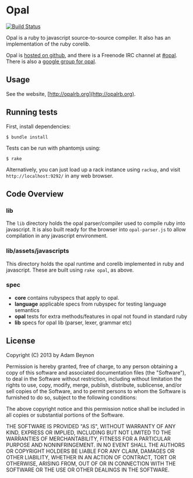# Opal

[![Build Status](https://secure.travis-ci.org/opal/opal.png?branch=master)](http://travis-ci.org/opal/opal)

Opal is a ruby to javascript source-to-source compiler. It also has an 
implementation of the ruby corelib.

Opal is [hosted on github](http://github.com/opal/opal), and there
is a Freenode IRC channel at [#opal](http://webchat.freenode.net/?channels=opal). There is also a [google group for opal](http://groups.google.com/forum/#!forum/opalrb).

## Usage

See the website, [http://opalrb.org](http://opalrb.org).

## Running tests

First, install dependencies:

    $ bundle install

Tests can be run with phantomjs using:

    $ rake

Alternatively, you can just load up a rack instance using `rackup`, and
visit `http://localhost:9292/` in any web browser.

## Code Overview

### lib

The `lib` directory holds the opal parser/compiler used to compile ruby
into javascript. It is also built ready for the browser into `opal-parser.js`
to allow compilation in any javascript environment.

### lib/assets/javascripts

This directory holds the opal runtime and corelib implemented in ruby and
javascript. These are built using `rake opal`, as above.

### spec

* **core** contains rubyspecs that apply to opal.
* **language** applicable specs from rubyspec for testing language semantics
* **opal** tests for extra methods/features in opal not found in standard ruby
* **lib** specs for opal lib (parser, lexer, grammar etc)

## License

Copyright (C) 2013 by Adam Beynon

Permission is hereby granted, free of charge, to any person obtaining a copy
of this software and associated documentation files (the "Software"), to deal
in the Software without restriction, including without limitation the rights
to use, copy, modify, merge, publish, distribute, sublicense, and/or sell
copies of the Software, and to permit persons to whom the Software is
furnished to do so, subject to the following conditions:

The above copyright notice and this permission notice shall be included in
all copies or substantial portions of the Software.

THE SOFTWARE IS PROVIDED "AS IS", WITHOUT WARRANTY OF ANY KIND, EXPRESS OR
IMPLIED, INCLUDING BUT NOT LIMITED TO THE WARRANTIES OF MERCHANTABILITY,
FITNESS FOR A PARTICULAR PURPOSE AND NONINFRINGEMENT. IN NO EVENT SHALL THE
AUTHORS OR COPYRIGHT HOLDERS BE LIABLE FOR ANY CLAIM, DAMAGES OR OTHER
LIABILITY, WHETHER IN AN ACTION OF CONTRACT, TORT OR OTHERWISE, ARISING FROM,
OUT OF OR IN CONNECTION WITH THE SOFTWARE OR THE USE OR OTHER DEALINGS IN
THE SOFTWARE.
